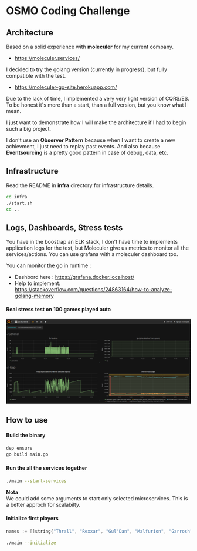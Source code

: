 # OSMO Coding Challenge

## Architecture

Based on a solid experience with __moleculer__ for my current company.
- https://moleculer.services/

I decided to try the golang version (currently in progress), but fully compatible with the test.
- https://moleculer-go-site.herokuapp.com/

Due to the lack of time, I implemented a very very light version of CQRS/ES.
To be honest it's more than a start, than a full version, but you know what I mean.

I just want to demonstrate how I will make the architecture if I had to begin such a big project.

I don't use an __Observer Pattern__ because when I want to create a new achievment, I just need to replay past events.
And also because __Eventsourcing__ is a pretty good pattern in case of debug, data, etc.

## Infrastructure

Read the README in __infra__ directory for infrastructure details.

```sh
cd infra
./start.sh
cd ..
```

## Logs, Dashboards, Stress tests

You have in the boostrap an ELK stack, I don't have time to implements application logs for the test, but Moleculer give us metrics to monitor all the services/actions.
You can use grafana with a moleculer dashboard too.

You can monitor the go in runtime :

- Dashbord here : https://grafana.docker.localhost/
- Help to implement: https://stackoverflow.com/questions/24863164/how-to-analyze-golang-memory

#### Real stress test on 100 games played auto
![stress test](https://raw.githubusercontent.com/gperreymond/osmo-coding-challenge/master/osmo-stress-test-100.png?token=AAVKRIIT7G5HWAWXGRQNJGK5O634C)

## How to use

#### Build the binary

```sh
dep ensure
go build main.go
```

#### Run the all the services together

```sh
./main --start-services
```

__Nota__   
We could add some arguments to start only selected microservices. This is a better approch for scalabilty.

#### Initialize first players

```c
names := []string{"Thrall", "Rexxar", "Gul'Dan", "Malfurion", "Garrosh", "Uther", "Anduin", "Valeera", "Morgl", "Medivh"}
```

```sh
./main --initialize
```
